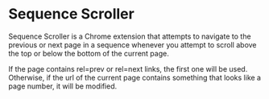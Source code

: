 # Sequence Scroller
Sequence Scroller is a Chrome extension that attempts to navigate to the previous or next page in a sequence whenever you attempt to scroll above the top or below the bottom of the current page.

If the page contains rel=prev or rel=next links, the first one will be used. Otherwise, if the url of the current page contains something that looks like a page number, it will be modified.

